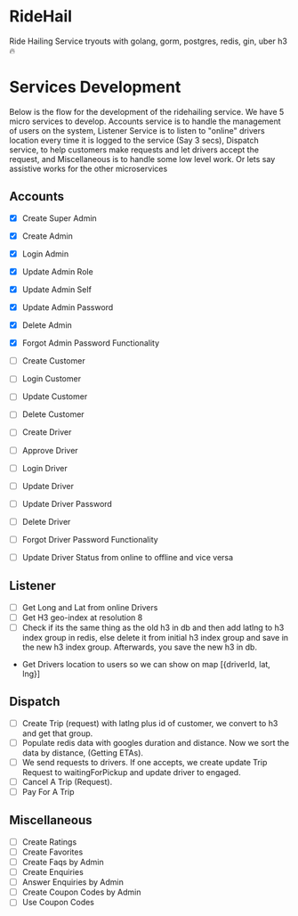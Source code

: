 # RideHail

Ride Hailing Service tryouts with golang, gorm, postgres, redis, gin, uber h3 🔥

# Services Development

Below is the flow for the development of the ridehailing service. We have 5 micro services to develop. Accounts service is to handle the management of users on the system, Listener Service is to listen to "online" drivers location every time it is logged to the service (Say 3 secs), Dispatch service, to help customers make requests and let drivers accept the request, and Miscellaneous is to handle some low level work. Or lets say assistive works for the other microservices

## Accounts

- [x] Create Super Admin
- [x] Create Admin
- [x] Login Admin
- [x] Update Admin Role
- [x] Update Admin Self
- [x] Update Admin Password
- [x] Delete Admin
- [x] Forgot Admin Password Functionality

- [ ] Create Customer
- [ ] Login Customer
- [ ] Update Customer
- [ ] Delete Customer

- [ ] Create Driver
- [ ] Approve Driver
- [ ] Login Driver
- [ ] Update Driver
- [ ] Update Driver Password
- [ ] Delete Driver
- [ ] Forgot Driver Password Functionality
- [ ] Update Driver Status from online to offline and vice versa

## Listener

- [ ] Get Long and Lat from online Drivers
- [ ] Get H3 geo-index at resolution 8
- [ ] Check if its the same thing as the old h3 in db and then add latlng to h3 index group in redis, else delete it from initial h3 index group and save in the new h3 index group. Afterwards, you save the new h3 in db.
- Get Drivers location to users so we can show on map [{driverId, lat, lng}]

## Dispatch

- [ ] Create Trip (request) with latlng plus id of customer, we convert to h3 and get that group.
- [ ] Populate redis data with googles duration and distance. Now we sort the data by distance, (Getting ETAs).
- [ ] We send requests to drivers. If one accepts, we create update Trip Request to waitingForPickup and update driver to engaged.
- [ ] Cancel A Trip (Request).
- [ ] Pay For A Trip

## Miscellaneous

- [ ] Create Ratings
- [ ] Create Favorites
- [ ] Create Faqs by Admin
- [ ] Create Enquiries
- [ ] Answer Enquiries by Admin
- [ ] Create Coupon Codes by Admin
- [ ] Use Coupon Codes
